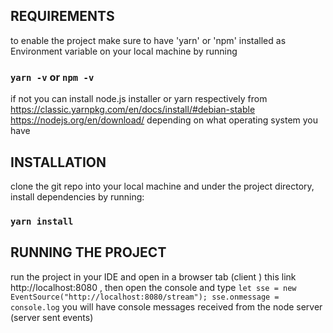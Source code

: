 ## REQUIREMENTS
to enable the project make sure to have 'yarn' or 'npm' installed as Environment variable on your local machine by running 
### `yarn -v` or `npm -v`
if not you can install node.js installer or yarn respectively from https://classic.yarnpkg.com/en/docs/install/#debian-stable  https://nodejs.org/en/download/ depending on what operating system you have

## INSTALLATION
clone the git repo into your local machine and  under the project directory, install dependencies by running:
### `yarn install`

## RUNNING THE PROJECT
run the project in your IDE and open in a browser tab (client ) this link http://localhost:8080 , then open the console and type 
`let sse = new EventSource("http://localhost:8080/stream");
sse.onmessage = console.log`
you will have console messages received from the node server (server sent events)
